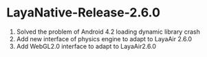 # LayaNative-Release-2.6.0

1. Solved the problem of Android 4.2 loading dynamic library crash
2. Add new interface of physics engine to adapt to LayaAir 2.6.0
3. Add WebGL2.0 interface to adapt to LayaAir2.6.0